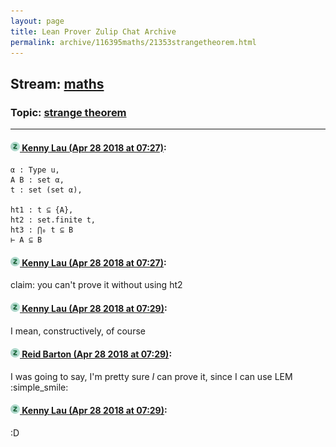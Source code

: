 ```yaml
---
layout: page
title: Lean Prover Zulip Chat Archive 
permalink: archive/116395maths/21353strangetheorem.html
---
```


## Stream: [maths](index.html)
### Topic: [strange theorem](21353strangetheorem.html)

---

#### [![Click to go to Zulip](../../assets/img/zulip2.png) Kenny Lau (Apr 28 2018 at 07:27)](https://leanprover.zulipchat.com/#narrow/stream/116395-maths/topic/strange%20theorem/near/125808366):
```lean
α : Type u,
A B : set α,
t : set (set α),

ht1 : t ⊆ {A},
ht2 : set.finite t,
ht3 : ⋂₀ t ⊆ B
⊢ A ⊆ B
```

#### [![Click to go to Zulip](../../assets/img/zulip2.png) Kenny Lau (Apr 28 2018 at 07:27)](https://leanprover.zulipchat.com/#narrow/stream/116395-maths/topic/strange%20theorem/near/125808368):
claim: you can't prove it without using ht2

#### [![Click to go to Zulip](../../assets/img/zulip2.png) Kenny Lau (Apr 28 2018 at 07:29)](https://leanprover.zulipchat.com/#narrow/stream/116395-maths/topic/strange%20theorem/near/125808416):
I mean, constructively, of course

#### [![Click to go to Zulip](../../assets/img/zulip2.png) Reid Barton (Apr 28 2018 at 07:29)](https://leanprover.zulipchat.com/#narrow/stream/116395-maths/topic/strange%20theorem/near/125808417):
I was going to say, I'm pretty sure *I* can prove it, since I can use LEM :simple_smile:

#### [![Click to go to Zulip](../../assets/img/zulip2.png) Kenny Lau (Apr 28 2018 at 07:29)](https://leanprover.zulipchat.com/#narrow/stream/116395-maths/topic/strange%20theorem/near/125808418):
:D

